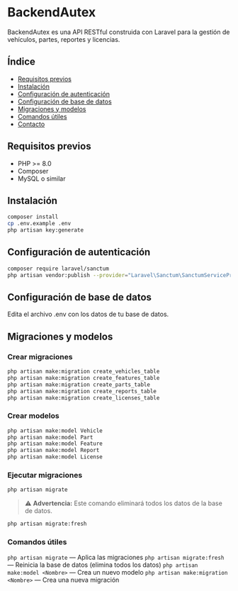 
# BackendAutex

BackendAutex es una API RESTful construida con Laravel para la gestión de vehículos, partes, reportes y licencias.

## Índice

- [Requisitos previos](#requisitos-previos)
- [Instalación](#instalación)
- [Configuración de autenticación](#configuración-de-autenticación)
- [Configuración de base de datos](#configuración-de-base-de-datos)
- [Migraciones y modelos](#migraciones-y-modelos)
- [Comandos útiles](#comandos-útiles)
- [Contacto](#contacto)

## Requisitos previos

- PHP >= 8.0
- Composer
- MySQL o similar

## Instalación

```bash
composer install
cp .env.example .env
php artisan key:generate
```


## Configuración de autenticación
```bash
composer require laravel/sanctum 
php artisan vendor:publish --provider="Laravel\Sanctum\SanctumServiceProvider"
```


## Configuración de base de datos
Edita el archivo .env con los datos de tu base de datos.


## Migraciones y modelos

### Crear migraciones

```bash
php artisan make:migration create_vehicles_table
php artisan make:migration create_features_table
php artisan make:migration create_parts_table
php artisan make:migration create_reports_table
php artisan make:migration create_licenses_table
```

### Crear modelos
```bash
php artisan make:model Vehicle
php artisan make:model Part
php artisan make:model Feature
php artisan make:model Report
php artisan make:model License
```
### Ejecutar migraciones
```bash
php artisan migrate 
```
> ⚠️ **Advertencia:** Este comando eliminará todos los datos de la base de datos.

```bash
php artisan migrate:fresh
``` 
### Comandos útiles
`php artisan migrate` — Aplica las migraciones
`php artisan migrate:fresh` — Reinicia la base de datos (elimina todos los datos)
`php artisan make:model <Nombre>` — Crea un nuevo modelo
`php artisan make:migration <Nombre>` — Crea una nueva migración


